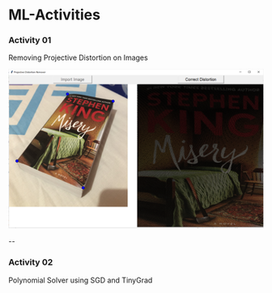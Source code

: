 # ML-Activities

### Activity 01
Removing Projective Distortion on Images

![program screenshot!](01_Removing_Projective_Distortion/act01_screenshot.png) 

--

### Activity 02
Polynomial Solver using SGD and TinyGrad
